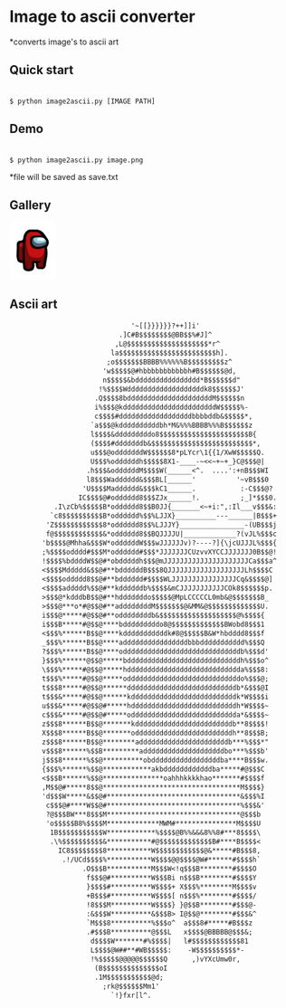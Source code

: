 #	**Image to ascii converter**

*converts image's to ascii art

## Quick start

```CONSOLE

$ python image2ascii.py [IMAGE PATH]

```

## Demo 
 
```CONSOLE

$ python image2ascii.py image.png

```
*file will be saved as save.txt

## Gallery

![image](image.png)


## Ascii art



                                                                                  
                                  '~[[}}}}}}?++]]i'                               
                               .]C#B$$$$$$$$@BB$$%#J]^                            
                              ,L@$$$$$$$$$$$$$$$$$$$$*r^                          
                             la$$$$$$$$$$$$$$$$$$$$$$$$h].                        
                            ;o$$$$$$$BBBB%%%%%%B$$$$$$$$$z^                       
                           'w$$$$$@#hbbbbbbbbbbbh#B$$$$$$@d,                      
                           n$$$$$&bdddddddddddddddd*B$$$$$$d"                     
                          !%$$$$Wdddddddddddddddddddk8$$$$$$J'                    
                         .Q$$$$8bdddddddddddddddddddddM$$$$$$n                    
                         i%$$$@kdddddddddddddddddddddddW$$$$$%-                   
                         c$$$$#ddddddddddddddddddbbbbddb&$$$$$*,                  
                        `a$$$@kddddddddddbh*M&%%%BBBB%%%B$$$$$$z                  
                        l$$$$&dddddddddo8$$$$$$$$$$$$$$$$$$$$$$B{                 
                        ($$$$#dddddddb&$$$$$$$$$$$$$$$$$$$$$$$$$*,                
                        u$$$@odddddddW$$$$$$8*pLYcr\1{{1/XwW$$$$$Q.               
                        U$$$%oddddddh$$$$$8X1-____-~<<~+~+_}C@$$$@|               
                       .h$$$&oddddddM$$$$W(______<^.  ....':+nB$$$WI              
                       l8$$$Wadddddd&$$$BL[______'          '~vB$$$0              
                      'U$$$$Madddddd&$$$kC1______.           :-C$$$@?             
                     IC$$$$@#odddddd8$$$ZJx______!.          ;_]*$$$0.            
               .I\zCb%$$$$$B*odddddd8$$B0JJ{_______<~+i:",:Il___v$$$&:            
              `c8$$$$$$$$$$B*odddddd%$$%LJJX}__________---______|B$$$+            
             'Z$$$$$$$$$$$$8*odddddd8$$%LJJJY}________________-(UB$$$j            
             f@$$$$$$$$$$$$&*odddddd8$$BQJJJJU|_____________?(vJL%$$$c            
            'b$$$$@Mhha&$$$W*oddddddW$$$wJJJJJJv)?----?]{\jcUJJJL%$$${            
            ;%$$$$odddd#$$$M*odddddd#$$$*JJJJJJJCUzvvXYCCJJJJJJJ0B$$@!            
            !$$$$%bddddW$$@#*obdddddh$$$@mJJJJJJJJJJJJJJJJJJJJJCa$$$a^            
            <$$$$Mddddd&$$@#**bddddddB$$$8QJJJJJJJJJJJJJJJJJJJLh$$$$C             
            <$$$$oddddd8$$@#**bdddddd#$$$$WLJJJJJJJJJJJJJJJJCq&$$$$@]             
            <$$$$addddd%$$@#**kddddddb%$$$$&mCJJJJJJJJJJJCOk8$$$$$$p.             
            >$$$@*kdddbB$$@#**hdddddddo$$$$$@MpLCCCCCL0mb&@$$$$$$$B_              
            >$$$@***o*#@$$@#**addddddddM$$$$$$$@&MM&@$$$$$$$$$$$$$U.              
            i$$$@*****#@$$@#**oddddddddb&$$$$$$$$$$$$$$$$$$$@%$$$${               
            i$$$B*****#@$$@****bdddddddddo8@$$$$$$$$$$$$$BWobd8$$$1               
            <$$$%******B$$@****kdddddddddddk#8@$$$$$B&W*hbdddd8$$$f               
            _$$$%******B$$@****addddddddddddddddbbbddddddddddd%$$$Q               
            ?$$$%******B$$@****odddddddddddddddddddddddddddddb%$$$d'              
            }$$$%******@$$@*****bddddddddddddddddddddddddddddh%$$$o^              
            \$$$%*****#@$$@*****hdddddddddddddddddddddddddddda%$$$8:              
            t$$$%*****#@$$@*****oddddddddddddddddddddddddddddo%$$$@;              
            t$$$8*****#@$$@******dddddddddddddddddddddddddddb*&$$$@I              
            t$$$&*****#@$$@******kddddddddddddddddddddddddddk*W$$$$i              
            u$$$&*****#@$$@#*****hddddddddddddddddddddddddddh*W$$$$~              
            c$$$&*****#@$$@#*****odddddddddddddddddddddddddda*&$$$$~              
            z$$$8******B$$@*******kddddddddddddddddddddddddb**8$$$$!              
            X$$$8******B$$@*******oddddddddddddddddddddddddh**8$$$B;              
            z$$$8******B$$@********addddddddddddddddddddddb***%$$$*"              
            v$$$8******%$$B*********addddddddddddddddddddbo***%$$$b'              
            j$$$8******%$$@**********obdddddddddddddddddba****B$$$w.              
            {$$$%******%$$@************akbddddddddddddba*****#@$$$C               
            <$$$B******%$$@***************oahhhkkkkhao*******#$$$$f               
            ,M$$@#*****8$$@**********************************M$$$$}               
            'd$$$W*****&$$@#*********************************&$$$%I               
             c$$$@#****W$$@#*********************************%$$$&'               
             ?@$$$BW***8$$$M*********************************@$$$b                
             'o$$$$$B8%$$$$M*************MWM#***************M$$$$U                
              1B$$$$$$$$$$$W************%$$$$@B%%&&&8%%8#***8$$$$\                
              .\%$$$$$$$$$$&***********#@$$$$$$$$$$$$$B#****B$$$$<                
                IC8$$$$$$$$8***********W$$$$$$$$$$$$@&*****#B$$$8,                
                 .!/UCd$$$$%***********W$$$$@@$$$$@W#******#$$$$h`                
                      .O$$$B***********M$$$W<!q$$$B********#$$$$O                 
                       f$$$@#**********W$$$Bi n$$$B********#$$$$Y                 
                       }$$$$#**********W$$$$+ X$$$%********M$$$$v                 
                       +B$$$#**********W$$$$[ n$$$%********#$$$$/                 
                       !8$$$M**********W$$$$} }@$$B********#$$$@-                 
                       :&$$$W**********&$$$B> I@$$@********#$$$&^                 
                       `M$$$8**********%$$$o^  a$$$8#*****#B$$$z                  
                       .#$$$B**********@$$$L   x$$$$@BBBBB@$$$&;                  
                        d$$$$W*******#%$$$$|   l#$$$$$$$$$$$$81                   
                        L$$$$@W##**#WB$$$$$:    -W$$$$$$$$$$*-                    
                        !%$$$$$@@@@@$$$$$$Q      ,)vYXcUmw0r,                     
                         (B$$$$$$$$$$$$$$oI                                       
                         .1M$$$$$$$$$$$@d;                                        
                           ;rk@$$$$$$Mm1'                                         
                             `!}fxr[l^.                                           
                                                                                  
                                                                                  
